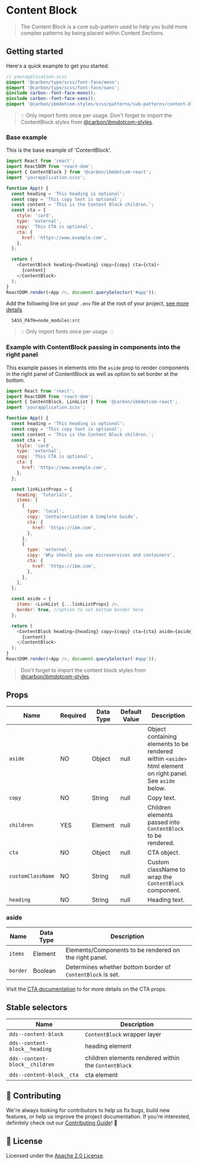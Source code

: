 # Content Block

> The Content Block is a core sub-pattern used to help you build more complex
> patterns by being placed within Content Sections.

## Getting started

Here's a quick example to get you started.

```scss
// yourapplication.scss
@import '@carbon/type/scss/font-face/mono';
@import '@carbon/type/scss/font-face/sans';
@include carbon--font-face-mono();
@include carbon--font-face-sans();
@import '@carbon/ibmdotcom-styles/scss/patterns/sub-patterns/content-block/_content-block.scss';
```

> 💡 Only import fonts once per usage. Don't forget to import the ContentBlock
> styles from
> [@carbon/ibmdotcom-styles](https://github.com/carbon-design-system/ibm-dotcom-library/blob/master/packages/styles).

### Base example

This is the base example of 'ContentBlock'.

```javascript
import React from 'react';
import ReactDOM from 'react-dom';
import { ContentBlock } from '@carbon/ibmdotcom-react';
import 'yourapplication.scss';

function App() {
  const heading = 'This heading is optional';
  const copy = 'This copy text is optional';
  const content = 'This is the Content Block children.';
  const cta = {
    style: 'card',
    type: 'external',
    copy: 'This CTA is optional',
    cta: {
      href: 'https://www.example.com',
    },
  };

  return (
    <ContentBlock heading={heading} copy={copy} cta={cta}>
      {content}
    </ContentBlock>
  );
}
ReactDOM.render(<App />, document.querySelector('#app'));
```

Add the following line on your `.env` file at the root of your project,
[see more details](https://github.com/carbon-design-system/ibm-dotcom-library/tree/master/packages/styles#usage)

```
  SASS_PATH=node_modules:src
```

> 💡 Only import fonts once per usage. 💡

### Example with ContentBlock passing in components into the right panel

This example passes in elements into the `aside` prop to render components in
the right panel of ContentBlock as well as option to set border at the bottom.

```javascript
import React from 'react';
import ReactDOM from 'react-dom';
import { ContentBlock, LinkList } from '@carbon/ibmdotcom-react';
import 'yourapplication.scss';

function App() {
  const heading = 'This heading is optional';
  const copy = 'This copy text is optional';
  const content = 'This is the Content Block children.';
  const cta = {
    style: 'card',
    type: 'external',
    copy: 'This CTA is optional',
    cta: {
      href: 'https://www.example.com',
    },
  };

  const linkListProps = {
    heading: 'Tutorials',
    items: [
      {
        type: 'local',
        copy: 'Containerization A Complete Guide',
        cta: {
          href: 'https://ibm.com',
        },
      },
      {
        type: 'external',
        copy: 'Why should you use microservices and containers',
        cta: {
          href: 'https://ibm.com',
        },
      },
    ],
  };

  const aside = {
    items: <LinkList {...linkListProps} />,
    border: true, //option to set bottom border here
  };

  return (
    <ContentBlock heading={heading} copy={copy} cta={cta} aside={aside}>
      {content}
    </ContentBlock>
  );
}
ReactDOM.render(<App />, document.querySelector('#app'));
```

> Don't forget to import the content block styles from
> [@carbon/ibmdotcom-styles](https://github.com/carbon-design-system/ibm-dotcom-library/blob/master/packages/styles).

## Props

| Name              | Required | Data Type | Default Value | Description                                                                                                |
| ----------------- | -------- | --------- | ------------- | ---------------------------------------------------------------------------------------------------------- |
| `aside`           | NO       | Object    | null          | Object containing elements to be rendered within `<aside>` html element on right panel. See `aside` below. |
| `copy`            | NO       | String    | null          | Copy text.                                                                                                 |
| `children`        | YES      | Element   | null          | Children elements passed into `ContentBlock` to be rendered.                                               |
| `cta`             | NO       | Object    | null          | CTA object.                                                                                                |
| `customClassName` | NO       | String    | null          | Custom className to wrap the `ContentBlock` component.                                                     |
| `heading`         | NO       | String    | null          | Heading text.                                                                                              |

### aside

| Name     | Data Type | Description                                                |
| -------- | --------- | ---------------------------------------------------------- |
| `items`  | Element   | Elements/Components to be rendered on the right panel.     |
| `border` | Boolean   | Determines whether bottom border of `ContentBlock` is set. |

Visit the
[CTA documentation](https://ibmdotcom-react.mybluemix.net/?path=/story/components-cta--default)
to for more details on the CTA props.

## Stable selectors

| Name                           | Description                                          |
| ------------------------------ | ---------------------------------------------------- |
| `dds--content-block`           | `ContentBlock` wrapper layer                         |
| `dds--content-block__heading`  | heading element                                      |
| `dds--content-block__children` | children elements rendered within the `ContentBlock` |
| `dds--content-block__cta`      | cta element                                          |

## 🙌 Contributing

We're always looking for contributors to help us fix bugs, build new features,
or help us improve the project documentation. If you're interested, definitely
check out our
[Contributing Guide](https://github.com/carbon-design-system/ibm-dotcom-library/blob/master/.github/CONTRIBUTING.md)!
👀

## 📝 License

Licensed under the
[Apache 2.0 License](https://github.com/carbon-design-system/ibm-dotcom-library/blob/master/LICENSE).
